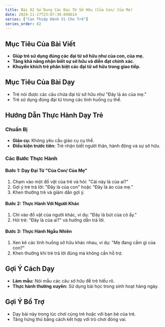 ```yaml
---
title: Bài 82 Sử Dụng Các Đại Từ Sở Hữu (Của Con/ Của Mẹ)
date: 2024-11-27T23:07:39.698614
series: ["Can Thiệp Hành Vi Cho Trẻ"]
series_order: 82
---
```


## Mục Tiêu Của Bài Viết
- **Giúp trẻ sử dụng đúng các đại từ sở hữu như của con, của mẹ.**
- **Tăng khả năng nhận biết sự sở hữu và diễn đạt chính xác.**
- **Khuyến khích trẻ phân biệt các đại từ sở hữu trong giao tiếp.**

## Mục Tiêu Của Bài Dạy
- Trẻ nói được các câu chứa đại từ sở hữu như "Đây là áo của mẹ."
- Trẻ sử dụng đúng đại từ trong các tình huống cụ thể.

## Hướng Dẫn Thực Hành Dạy Trẻ

### Chuẩn Bị
- **Giáo cụ:** Không yêu cầu giáo cụ cụ thể.
- **Điều kiện trước tiên:** Trẻ nhận biết người thân, hành động và sự sở hữu.

### Các Bước Thực Hành
#### Bước 1: Dạy Đại Từ "Của Con/ Của Mẹ"
1. Chạm vào một đồ vật của trẻ và hỏi: "Cái này là của ai?"
2. Gợi ý trẻ trả lời: "Đây là của con" hoặc "Đây là áo của mẹ."
3. Khen thưởng trẻ và giảm dần gợi ý.

#### Bước 2: Thực Hành Với Người Khác
1. Chỉ vào đồ vật của người khác, ví dụ: "Đây là bút của cô ấy."
2. Hỏi trẻ: "Đây là của ai?" và hướng dẫn trả lời.

#### Bước 3: Thực Hành Ngẫu Nhiên
1. Xen kẽ các tình huống sở hữu khác nhau, ví dụ: "Mẹ đang cầm gì của con?"
2. Khen thưởng khi trẻ trả lời đúng mà không cần hỗ trợ.

## Gợi Ý Cách Dạy
- **Làm mẫu:** Nói mẫu các câu sở hữu để trẻ hiểu rõ.
- **Thực hành thường xuyên:** Sử dụng bài học trong sinh hoạt hàng ngày.

## Gợi Ý Bổ Trợ
- Dạy bài này trong lúc chơi cùng trẻ hoặc với bạn bè của trẻ.
- Tăng hứng thú bằng cách kết hợp với trò chơi đóng vai.

